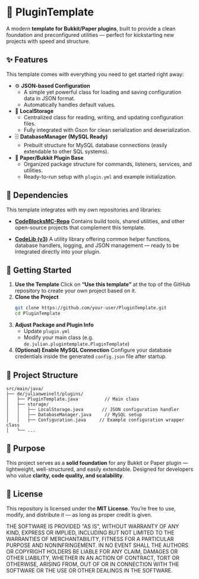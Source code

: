 # 🧩 PluginTemplate
A modern **template for Bukkit/Paper plugins**, built to provide a clean foundation and preconfigured utilities — perfect for kickstarting new projects with speed and structure.

## ✨ Features
This template comes with everything you need to get started right away:

* ⚙️ **JSON-based Configuration**
  * A simple yet powerful class for loading and saving configuration data in JSON format.
  * Automatically handles default values.
* 💾 **LocalStorage**
  * Centralized class for reading, writing, and updating configuration files.
  * Fully integrated with Gson for clean serialization and deserialization.
* 🗄️ **DatabaseManager (MySQL Ready)**
  * Prebuilt structure for MySQL database connections (easily extendable to other SQL systems).
* 🧱 **Paper/Bukkit Plugin Base**
  * Organized package structure for commands, listeners, services, and utilities.
  * Ready-to-run setup with `plugin.yml` and example initialization.

## 🧰 Dependencies
This template integrates with my own repositories and libraries:

* [**CodeBlocksMC-Repo**](https://repo.codeblocksmc.de/#/)
  Contains build tools, shared utilities, and other open-source projects that complement this template.

* [**CodeLib (v3)**](https://github.com/JWeinelt/CodeLib)
  A utility library offering common helper functions, database handlers, logging, and JSON management — ready to be integrated directly into your plugin.

## 🚀 Getting Started
1. **Use the Template**
   Click on **“Use this template”** at the top of the GitHub repository to create your own project based on it.
2. **Clone the Project**
   ```bash
   git clone https://github.com/your-user/PluginTemplate.git
   cd PluginTemplate
   ```
3. **Adjust Package and Plugin Info**
   * Update `plugin.yml`
   * Modify your main class (e.g. `de.julian.plugintemplate.PluginTemplate`)
4. **(Optional) Enable MySQL Connection**
   Configure your database credentials inside the generated ``config.json`` file after startup.

## 🧩 Project Structure
```
src/main/java/
├── de/julianweinelt/plugins/
│   ├── PluginTemplate.java          // Main class
│   ├── storage/
│   │   ├── LocalStorage.java       // JSON configuration handler
│   │   ├── DatabaseManager.java     // MySQL setup
│   │   ├── Configuration.java     // Example configuration wrapper class
│   └── ...
```

## 🧠 Purpose

This project serves as a **solid foundation** for any Bukkit or Paper plugin — lightweight, well-structured, and easily extendable.
Designed for developers who value **clarity, code quality, and scalability**.


## 📄 License
This repository is licensed under the **MIT License**.
You’re free to use, modify, and distribute it — as long as proper credit is given.

THE SOFTWARE IS PROVIDED "AS IS", WITHOUT WARRANTY OF ANY KIND, EXPRESS OR
IMPLIED, INCLUDING BUT NOT LIMITED TO THE WARRANTIES OF MERCHANTABILITY,
FITNESS FOR A PARTICULAR PURPOSE AND NONINFRINGEMENT. IN NO EVENT SHALL THE
AUTHORS OR COPYRIGHT HOLDERS BE LIABLE FOR ANY CLAIM, DAMAGES OR OTHER
LIABILITY, WHETHER IN AN ACTION OF CONTRACT, TORT OR OTHERWISE, ARISING FROM,
OUT OF OR IN CONNECTION WITH THE SOFTWARE OR THE USE OR OTHER DEALINGS IN THE
SOFTWARE.
